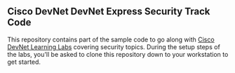 ## Cisco DevNet DevNet Express Security Track Code

This repository contains part of the sample code to go along with [Cisco DevNet Learning Labs]([https://developer.cisco.com/learning/tracks/devnet-express-security-v1-1/]) covering security topics. During the setup steps of the labs, you'll be asked to clone this repository down to your workstation to get started.
